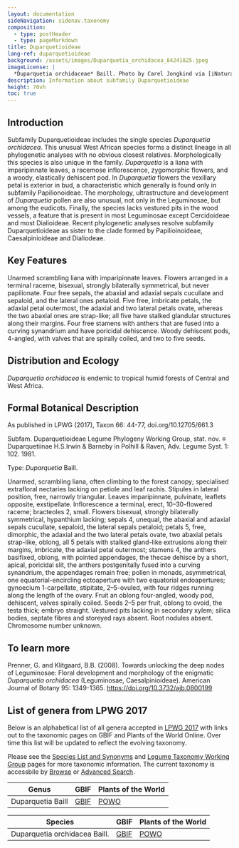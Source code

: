 ```yaml
---
layout: documentation
sideNavigation: sidenav.taxonomy
composition:
  - type: postHeader
  - type: pageMarkdown
title: Duparquetioideae
lang-ref: duparquetioideae
background: /assets/images/Duparquetia_orchidacea_84241825.jpeg
imageLicense: |
  *Duparquetia orchidaceae* Baill. Photo by Carel Jongkind via [iNaturalist](https://www.gbif.org/occurrence/28187131755)
description: Information about subfamily Duparquetioideae 
height: 70vh
toc: true
---
```


## Introduction
Subfamily Duparquetioideae includes the single species *Duparquetia orchidacea*. This unusual West African species forms a distinct lineage in all phylogenetic analyses with no obvious closest relatives. Morphologically this species is also unique in the family. *Duparquetia* is a liana with imparipinnate leaves, a racemose inflorescence, zygomorphic flowers, and a woody, elastically dehiscent pod. In *Duparquetia* flowers the vexillary petal is exterior in bud, a characteristic which generally is found only in subfamily Papilionoideae. The morphology, ultrastructure and development of *Duparquetia* pollen are also unusual, not only in the Leguminosae, but among the eudicots. Finally, the species lacks vestured pits in the wood vessels, a feature that is present in most Leguminosae except Cercidoideae and most Dialioideae. Recent phylogenetic analyses resolve subfamily Duparquetioideae as sister to the clade formed by Papilioinoideae, Caesalpinioideae and Dialiodeae.

## Key Features
Unarmed scrambling liana with imparipinnate leaves. Flowers arranged in a terminal raceme, bisexual, strongly bilaterally symmetrical, but never papilionate. Four free sepals, the abaxial and adaxial sepals cucullate and sepaloid, and the lateral ones petaloid. Five free, imbricate petals, the adaxial petal outermost, the adaxial and two lateral petals ovate, whereas the two abaxial ones are strap-like; all five have stalked glandular structures along their margins. Four free stamens with anthers that are fused into a curving synandrium and have poricidal dehiscence. Woody dehiscent pods, 4-angled, with valves that are spirally coiled, and two to five seeds.

## Distribution and Ecology
*Duparquetia orchidacea* is endemic to tropical humid forests of Central and West Africa.

## Formal Botanical Description
As published in LPWG (2017), Taxon 66: 44-77, doi.org/10.12705/661.3

Subfam. Duparquetioideae Legume Phylogeny Working Group, stat. nov. ≡ Duparquetiinae H.S.Irwin & Barneby in Polhill & Raven, Adv. Legume Syst. 1: 102. 1981.

Type: *Duparquetia* Baill.

Unarmed, scrambling liana, often climbing to the forest canopy; specialised extrafloral nectaries lacking on petiole and leaf rachis. Stipules in lateral position, free, narrowly triangular. Leaves imparipinnate, pulvinate, leaflets opposite, exstipellate. Inflorescence a terminal, erect, 10–30-flowered raceme; bracteoles 2, small. Flowers bisexual, strongly bilaterally symmetrical, hypanthium lacking; sepals 4, unequal, the abaxial and adaxial sepals cucullate, sepaloid, the lateral sepals petaloid; petals 5, free, dimorphic, the adaxial and the two lateral petals ovate, two abaxial petals strap-like, oblong, all 5 petals with stalked gland-like extrusions along their margins, imbricate, the adaxial petal outermost; stamens 4, the anthers basifixed, oblong, with pointed appendages, the thecae dehisce by a short, apical, poricidal slit, the anthers postgenitally fused into a curving synandrium, the appendages remain free; pollen in monads, asymmetrical, one equatorial-encircling ectoaperture with two equatorial endoapertures; gynoecium 1-carpellate, stipitate, 2–5-ovuled, with four ridges running along the length of the ovary. Fruit an oblong four-angled, woody pod, dehiscent, valves spirally coiled. Seeds 2–5 per fruit, oblong to ovoid, the testa thick; embryo straight. Vestured pits lacking in secondary xylem; silica bodies, septate fibres and storeyed rays absent. Root nodules absent. Chromosome number unknown.

## To learn more
Prenner, G. and Klitgaard, B.B. (2008). Towards unlocking the deep nodes of Leguminosae: Floral development and morphology of the enigmatic *Duparquetia orchidacea* (Leguminosae, Caesalpinioideae). American Journal of Botany 95: 1349-1365. https://doi.org/10.3732/ajb.0800199


## List of genera from LPWG 2017

Below is an alphabetical list of all genera accepted in [LPWG 2017](https://doi.org/10.1071/SB19025) with links out to the taxonomic pages on GBIF and Plants of the World Online. Over time this list will be updated to reflect the evolving taxonomy. 

Please see the [Species List and Synonyms](https://hp-legume.gbif-staging.org/taxonomy/species-list) and [Legume Taxonomy Working Group](https://hp-legume.gbif-staging.org/working-groups/taxonomy) pages for more taxonomic information. The current taxonomy is accessbile by [Browse](https://hp-legume.gbif-staging.org/taxonomy/browse) or  [Advanced Search](https://hp-legume.gbif-staging.org/taxonomy/search). 


|Genus                  |     GBIF                     | Plants of the World   |
| --------------------- |------------------------------|-----------------------|
|	Duparquetia Baill	|	[GBIF](https://www.gbif.org/species/2968139)	|	[POWO](http://www.plantsoftheworldonline.org/taxon/urn:lsid:ipni.org:names:17014-1)	|




|Species                  |     GBIF                     | Plants of the World   |
| --------------------- |------------------------------|-----------------------|
|	Duparquetia orchidacea Baill.	|	[GBIF](https://www.gbif.org/species/2968140)	|	[POWO](http://www.plantsoftheworldonline.org/taxon/urn:lsid:ipni.org:names:380758-1)	|


